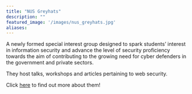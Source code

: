 ```yaml
---
title: "NUS Greyhats"
description: ""
featured_image: '/images/nus_greyhats.jpg'
aliases: 
---
```

A newly formed special interest group designed to spark students’ interest in information security and advance the level of security proficiency towards the aim of contributing to the growing need for cyber defenders in the government and private sectors.

They host talks, workshops and articles pertaining to web security.

Click [here](https://nusgreyhats.org/) to find out more about them!